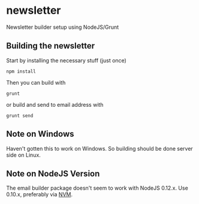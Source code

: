 # newsletter
Newsletter builder setup using NodeJS/Grunt

## Building the newsletter
Start by installing the necessary stuff (just once)
```
npm install
```

Then you can build with
```
grunt
```
or build and send to email address with
```
grunt send
```
## Note on Windows
Haven't gotten this to work on Windows. So building should be done server side on Linux.

## Note on NodeJS Version
The email builder package doesn't seem to work with NodeJS 0.12.x. Use 0.10.x, preferably via [NVM](https://github.com/creationix/nvm).
